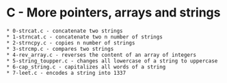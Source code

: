 # C - More pointers, arrays and strings

	* 0-strcat.c - concatenate two strings
	* 1-strncat.c - concatenate two n number of strings
	* 2-strncpy.c - copies n number of strings
	* 3-strcmp.c - compares two strings
	* 4-rev_array.c - reverses the content of an array of integers
	* 5-string_toupper.c - changes all lowercase of a string to uppercase
	* 6-cap_string.c - capitalizes all words of a string
	* 7-leet.c - encodes a string into 1337
